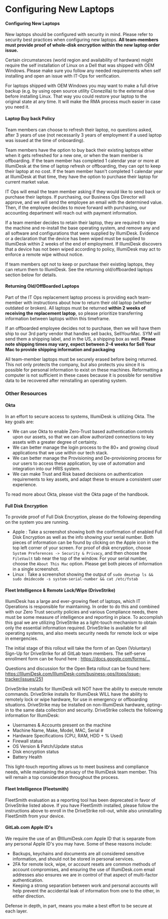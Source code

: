 # Configuring New Laptops

#### Configuring New Laptops <a id="configuring-new-laptops"></a>

New laptops should be configured with security in mind. Please refer to security best practices when configuring new laptops. **All team-members must provide proof of whole-disk encryption within the new laptop order issue.**

Certain circumstances \(world region and availability of hardware\) might require the self installation of Linux on a Dell that was shipped with OEM Windows. Please make sure you follow any needed requirements when self installing and open an issue with IT-Ops for verification.

For laptops shipped with OEM Windows you may want to make a full drive backup \(e.g. by using open source utility Clonezilla\) to the external drive before installing Linux. That way you could restore your laptop to the original state at any time. It will make the RMA process much easier in case you need it.

#### Laptop Buy back Policy <a id="laptop-buy-back-policy"></a>

Team members can choose to refresh their laptop, no questions asked, after 3 years of use \(not necessarily 3 years of employment if a used laptop was issued at the time of onboarding\).

Team members have the option to buy back their existing laptops either when it gets refreshed for a new one, or when the team member is offboarding. If the team member has completed 1 calendar year or more at IllumiDesk at the time of laptop refresh or offboarding, they can opt to keep their laptop at no cost. If the team member hasn't completed 1 calendar year at IllumiDesk  at that time, they have the option to purchase their laptop for current market value.

IT Ops will email the team member asking if they would like to send back or purchase their laptops. If purchasing, our Business Ops Director will approve, and we will send the employee an email with the determined value. Then, if the employee decides to move forward with purchasing, our accounting department will reach out with payment information.

If a team member decides to retain their laptop, they are required to wipe the machine and re-install the base operating system, and remove any and all software and configurations that were supplied by IllumiDesk. Evidence or a declaration that the device has been wiped must be supplied to IllumiDesk within 2 weeks of the end of employment. If IllumiDesk discovers that a device has not been wiped according to policy, IllumiDesk  may act to enforce a remote wipe without notice.

If team members opt not to keep or purchase their existing laptops, they can return them to IllumiDesk. See the returning old/offboarded laptops section below for details.

#### Returning Old/OffBoarded Laptops <a id="returning-oldoffboarded-laptops"></a>

Part of the IT Ops replacement laptop process is providing each team-member with instructions about how to return their old laptop \(whether outdated or broken\). All laptops must be returned **within 2 weeks of receiving the replacement laptop**, so please prioritize transferring information between laptops within this timeframe.

If an offboarded employee decides not to purchase, then we will have them ship to our 3rd party vendor that handles sell backs, SellYourMac. SYM will send them a shipping label, and in the US, a shipping box as well. **Please note shipping times may vary, expect between 2-4 weeks for Sell Your Mac to provide shipping information and packaging**

All team-member laptops must be securely erased before being returned. This not only protects the company, but also protects you since it is possible for personal information to exist on these machines. Reformatting a computer is not sufficient in these cases because it is possible for sensitive data to be recovered after reinstalling an operating system.

### Other Resources <a id="other-resources"></a>

#### Okta <a id="okta"></a>

In an effort to secure access to systems, IllumiDesk is utilizing Okta. The key goals are:

* We can use Okta to enable Zero-Trust based authentication controls upon our assets, so that we can allow authorized connections to key assets with a greater degree of certainty.
* We can better manage the login process to the 80+ and growing cloud applications that we use within our tech stack.
* We can better manage the Provisioning and De-provisioning process for our users to access these application, by use of automation and integration into our HRIS system.
* We can make Trust and Risk based decisions on authentication requirements to key assets, and adapt these to ensure a consistent user experience.

To read more about Okta, please visit the Okta page of the handbook.

#### Full Disk Encryption <a id="full-disk-encryption"></a>

To provide proof of Full Disk Encryption, please do the following depending on the system you are running.

* Apple : Take a screenshot showing both the confirmation of enabled Full Disk Encryption as well as the info showing your serial number. Both pieces of information can be found by clicking on the Apple icon in the top left corner of your screen. For proof of disk encryption, choose `System Preferences -> Security & Privacy`, and then choose the `FileVault` tab near the top of the window. For your serial number, choose the `About This Mac` option. Please get both pieces of information in a single screenshot.
* Linux : Take a screenshot showing the output of `sudo dmsetup ls && sudo dmidecode -s system-serial-number && cat /etc/fstab`

#### Fleet Intelligence & Remote Lock/Wipe \(DriveStrike\) <a id="fleet-intelligence--remote-lockwipe-drivestrike"></a>

IllumiDesk has a large and ever-growing fleet of laptops, which IT Operations is responsible for maintaining. In order to do this and combined with our Zero Trust security policies and various Compliance needs, there must be some measure of intelligence and reporting in place. To accomplish this goal we are utilizing DriveStrike as a light-touch mechanism to obtain only the essential information required. DriveStrike is available for all operating systems, and also meets security needs for remote lock or wipe in emergencies.

The initial stage of this rollout will take the form of an Open \(Voluntary\) Sign-Up for DriveStrike for all GitLab team members. The self-serve enrollment form can be found here : https://docs.google.com/forms/…

Questions and discussion for the Open Beta rollout can be found here: https://IllumiDesk.com/IllumiDesk-com/business-ops/itops/issue-tracker/issues/251

DriveStrike installs for IllumiDesk will NOT have the ability to execute remote commands. DriveStrike installs for IllumiDesk WILL have the ability to remotely lock or wipe hardware, for use in emergency or offboarding situations. DriveStrike may be installed on non-IllumiDesk hardware, opting-in to the same data collection and security. DriveStrike collects the following information for IllumiDesk:

* Usernames & Accounts present on the machine
* Machine Name, Make, Model, MAC, Serial \#
* Hardware Specifications \(CPU, RAM, HDD + % Used\)
* Firewall status
* OS Version & Patch/Update status
* Disk encryption status
* Battery Health

This light-touch reporting allows us to meet business and compliance needs, while maintaining the privacy of the IllumiDesk team member. This will remain a top consideration throughout the process.

#### Fleet Intelligence \(Fleetsmith\) <a id="fleet-intelligence-fleetsmith"></a>

FleetSmith evaluation as a reporting tool has been deprecated in favor of DriveStrike listed above. If you have FleetSmith installed, please follow the instructions above to enroll in the DriveStrike roll-out, while also uninstalling FleetSmith from your device.

#### GitLab.com Apple ID's <a id="gitlabcom-apple-ids"></a>

We require the use of an @IllumiDesk.com Apple ID that is separate from any personal Apple ID's you may have. Some of these reasons include:

* Backups, keychains and documents are all considered sensitive information, and should not be stored in personal services.
* 2FA for remote lock, wipe, or account resets are common methods of account compromises, and ensuring the use of IllumiDesk.com email addresses also ensures we are in control of that aspect of multi-factor authentication.
* Keeping a strong separation between work and personal accounts will help prevent the accidental leak of information from one to the other, in either direction.

Defense in depth, in part, means you make a best effort to be secure at each layer.

